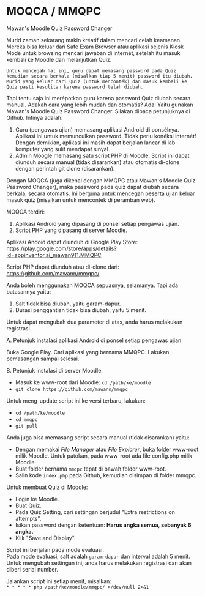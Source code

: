 # MOQCA / MMQPC
Mawan's Moodle Quiz Password Changer

Murid zaman sekarang makin kréatif dalam mencari celah keamanan. Meréka bisa keluar dari Safe Exam Browser atau aplikasi sejenis Kiosk Mode untuk browsing mencari jawaban di internét, setelah itu masuk kembali ke Moodle dan melanjutkan Quiz.

    Untuk mencegah hal ini, guru dapat memasang password pada Quiz kemudian secara berkala (misalkan tiap 5 menit) password itu diubah. Murid yang keluar dari Quiz (untuk menconték) dan masuk kembali ke Quiz pasti kesulitan karena password telah diubah.

Tapi tentu saja ini merépotkan guru karena password Quiz diubah secara manual. Adakah cara yang lebih mudah dan otomatis?
Ada! Yaitu gunakan Mawan's Moodle Quiz Password Changer. Silakan dibaca petunjuknya di Github.
Intinya adalah:

1. Guru (pengawas ujian) memasang aplikasi Android di ponsélnya. Aplikasi ini untuk memunculkan password. Tidak perlu konéksi internét! Dengan demikian, aplikasi ini masih dapat berjalan lancar di lab komputer yang sulit mendapat sinyal.
2. Admin Moogle memasang satu script PHP di Moodle. Script ini dapat diunduh secara manual (tidak disarankan) atau otomatis di-clone dengan perintah git clone (disarankan).

Dengan MOQCA (juga dikenal dengan MMQPC atau Mawan's Moodle Quiz Password Changer), maka password pada quiz dapat diubah secara berkala, secara otomatis. Ini berguna untuk mencegah peserta ujian keluar masuk quiz (misalkan untuk mencontek di peramban web).

MOQCA terdiri:
1. Aplikasi Android yang dipasang di ponsel setiap pengawas ujian.
2. Script PHP yang dipasang di server Moodle.

Aplikasi Andoid dapat diunduh di Google Play Store:
https://play.google.com/store/apps/details?id=appinventor.ai_mawan911.MMQPC

Script PHP dapat diunduh atau di-clone dari:
https://github.com/mawann/mmqpc/

Anda boleh menggunakan MOQCA sepuasnya, selamanya. Tapi ada batasannya yaitu:
1. Salt tidak bisa diubah, yaitu garam-dapur.
2. Durasi penggantian tidak bisa diubah, yaitu 5 menit.

Untuk dapat mengubah dua parameter di atas, anda harus melakukan registrasi.

A. Petunjuk instalasi aplikasi Android di ponsel setiap pengawas ujian:

Buka Google Play. Cari aplikasi yang bernama MMQPC. Lakukan pemasangan sampai selesai.

B. Petunjuk instalasi di server Moodle:

* Masuk ke www-root dari Moodle: `cd /path/ke/moodle`
* `git clone https://github.com/mawann/mmqpc`

Untuk meng-update script ini ke versi terbaru, lakukan:

* `cd /path/ke/moodle`
* `cd mmqpc`
* `git pull`

Anda juga bisa memasang script secara manual (tidak disarankan) yaitu:

* Dengan memakai _File Manager_ atau _File Explorer_, buka folder www-root milik Moodle. Untuk patokan, pada www-root ada file config.php milik Moodle.
* Buat folder bernama `mmqpc` tepat di bawah folder www-root.
* Salin kode `index.php` pada Github, kemudian disimpan di folder mmqpc.

Untuk membuat Quiz di Moodle:

* Login ke Moodle.
* Buat Quiz.
* Pada Quiz Setting, cari settingan berjudul "Extra restrictions on attempts".
* Isikan password dengan ketentuan: **Harus angka semua, sebanyak 6 angka.**
* Klik "Save and Display".

Script ini berjalan pada mode evaluasi.  
Pada mode evaluasi, salt adalah `garam-dapur` dan interval adalah 5 menit.  
Untuk mengubah settingan ini, anda harus melakukan registrasi dan akan diberi serial number.

Jalankan script ini setiap menit, misalkan:  
`* * * * * php /path/ke/moodle/mmqpc/ >/dev/null 2>&1`
